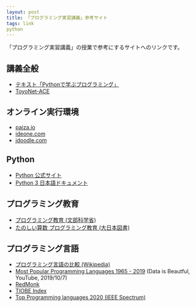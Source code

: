 ```yaml
---
layout: post
title: 「プログラミング実習講義」参考サイト
tags: link
python
---
```

「プログラミング実習講義」の授業で参考にするサイトへのリンクです。

## 講義全般
- [テキスト「Pythonで学ぶプログラミング」](http://www2.toyo.ac.jp/~seki_k/python/)
- [ToyoNet-ACE](https://www.ace.toyo.ac.jp/)

## オンライン実行環境
- [paiza.io](https://paiza.io/ja)
- [ideone.com](https://ideone.com/)
- [jdoodle.com](https://www.jdoodle.com/)

## Python
- [Python 公式サイト](https://www.python.org/)
- [Python 3 日本語ドキュメント](https://docs.python.org/ja/3/)

## プログラミング教育
- [プログラミング教育 (文部科学省)](http://www.mext.go.jp/a_menu/shotou/zyouhou/detail/1375607.htm)
- [たのしい算数 プログラミング教育 (大日本図書)](https://www.dainippon-tosho.co.jp/introduction2020/sansu/ex_programming.html)

## プログラミング言語
- [プログラミング言語の比較 (Wikipedia)](https://ja.wikipedia.org/wiki/%E3%83%97%E3%83%AD%E3%82%B0%E3%83%A9%E3%83%9F%E3%83%B3%E3%82%B0%E8%A8%80%E8%AA%9E%E3%81%AE%E6%AF%94%E8%BC%83)
- [Most Popular Programming Languages 1965 - 2019](https://youtu.be/Og847HVwRSI) (Data is Beautful, YouTube, 2019/10/7)
- [RedMonk](https://redmonk.com/)
- [TIOBE Index](https://www.tiobe.com/tiobe-index/)
- [Top Programming languages 2020 (IEEE Spectrum)](https://spectrum.ieee.org/static/interactive-the-top-programming-languages-2020)

